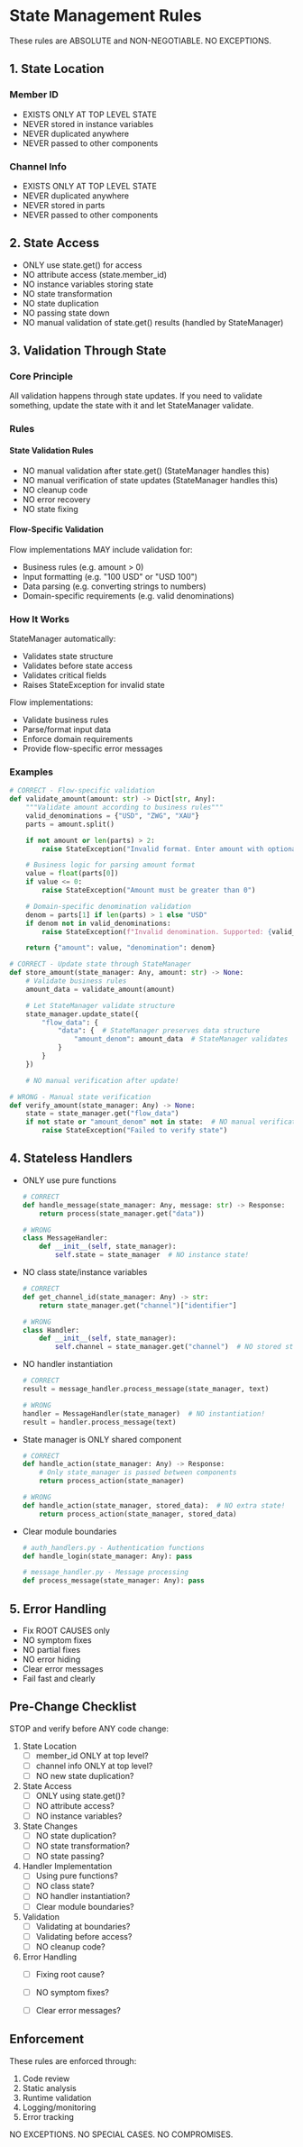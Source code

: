 # State Management Rules

These rules are ABSOLUTE and NON-NEGOTIABLE. NO EXCEPTIONS.

## 1. State Location

### Member ID
- EXISTS ONLY AT TOP LEVEL STATE
- NEVER stored in instance variables
- NEVER duplicated anywhere
- NEVER passed to other components

### Channel Info
- EXISTS ONLY AT TOP LEVEL STATE
- NEVER duplicated anywhere
- NEVER stored in parts
- NEVER passed to other components

## 2. State Access

- ONLY use state.get() for access
- NO attribute access (state.member_id)
- NO instance variables storing state
- NO state transformation
- NO state duplication
- NO passing state down
- NO manual validation of state.get() results (handled by StateManager)

## 3. Validation Through State

### Core Principle
All validation happens through state updates. If you need to validate something, update the state with it and let StateManager validate.

### Rules

#### State Validation Rules
- NO manual validation after state.get() (StateManager handles this)
- NO manual verification of state updates (StateManager handles this)
- NO cleanup code
- NO error recovery
- NO state fixing

#### Flow-Specific Validation
Flow implementations MAY include validation for:
- Business rules (e.g. amount > 0)
- Input formatting (e.g. "100 USD" or "USD 100")
- Data parsing (e.g. converting strings to numbers)
- Domain-specific requirements (e.g. valid denominations)

### How It Works

StateManager automatically:
- Validates state structure
- Validates before state access
- Validates critical fields
- Raises StateException for invalid state

Flow implementations:
- Validate business rules
- Parse/format input data
- Enforce domain requirements
- Provide flow-specific error messages

### Examples
```python
# CORRECT - Flow-specific validation
def validate_amount(amount: str) -> Dict[str, Any]:
    """Validate amount according to business rules"""
    valid_denominations = {"USD", "ZWG", "XAU"}
    parts = amount.split()

    if not amount or len(parts) > 2:
        raise StateException("Invalid format. Enter amount with optional denomination")

    # Business logic for parsing amount format
    value = float(parts[0])
    if value <= 0:
        raise StateException("Amount must be greater than 0")

    # Domain-specific denomination validation
    denom = parts[1] if len(parts) > 1 else "USD"
    if denom not in valid_denominations:
        raise StateException(f"Invalid denomination. Supported: {valid_denominations}")

    return {"amount": value, "denomination": denom}

# CORRECT - Update state through StateManager
def store_amount(state_manager: Any, amount: str) -> None:
    # Validate business rules
    amount_data = validate_amount(amount)

    # Let StateManager validate structure
    state_manager.update_state({
        "flow_data": {
            "data": {  # StateManager preserves data structure
                "amount_denom": amount_data  # StateManager validates
            }
        }
    })

    # NO manual verification after update!

# WRONG - Manual state verification
def verify_amount(state_manager: Any) -> None:
    state = state_manager.get("flow_data")
    if not state or "amount_denom" not in state:  # NO manual verification!
        raise StateException("Failed to verify state")
```

## 4. Stateless Handlers

- ONLY use pure functions
  ```python
  # CORRECT
  def handle_message(state_manager: Any, message: str) -> Response:
      return process(state_manager.get("data"))

  # WRONG
  class MessageHandler:
      def __init__(self, state_manager):
          self.state = state_manager  # NO instance state!
  ```

- NO class state/instance variables
  ```python
  # CORRECT
  def get_channel_id(state_manager: Any) -> str:
      return state_manager.get("channel")["identifier"]

  # WRONG
  class Handler:
      def __init__(self, state_manager):
          self.channel = state_manager.get("channel")  # NO stored state!
  ```

- NO handler instantiation
  ```python
  # CORRECT
  result = message_handler.process_message(state_manager, text)

  # WRONG
  handler = MessageHandler(state_manager)  # NO instantiation!
  result = handler.process_message(text)
  ```

- State manager is ONLY shared component
  ```python
  # CORRECT
  def handle_action(state_manager: Any) -> Response:
      # Only state_manager is passed between components
      return process_action(state_manager)

  # WRONG
  def handle_action(state_manager, stored_data):  # NO extra state!
      return process_action(state_manager, stored_data)
  ```

- Clear module boundaries
  ```python
  # auth_handlers.py - Authentication functions
  def handle_login(state_manager: Any): pass

  # message_handler.py - Message processing
  def process_message(state_manager: Any): pass
  ```

## 5. Error Handling

- Fix ROOT CAUSES only
- NO symptom fixes
- NO partial fixes
- NO error hiding
- Clear error messages
- Fail fast and clearly

## Pre-Change Checklist

STOP and verify before ANY code change:

1. State Location
   - [ ] member_id ONLY at top level?
   - [ ] channel info ONLY at top level?
   - [ ] NO new state duplication?

2. State Access
   - [ ] ONLY using state.get()?
   - [ ] NO attribute access?
   - [ ] NO instance variables?

3. State Changes
   - [ ] NO state duplication?
   - [ ] NO state transformation?
   - [ ] NO state passing?

4. Handler Implementation
   - [ ] Using pure functions?
   - [ ] NO class state?
   - [ ] NO handler instantiation?
   - [ ] Clear module boundaries?

5. Validation
   - [ ] Validating at boundaries?
   - [ ] Validating before access?
   - [ ] NO cleanup code?

6. Error Handling
   - [ ] Fixing root cause?
   - [ ] NO symptom fixes?
   - [ ] Clear error messages?


## Enforcement

These rules are enforced through:
1. Code review
2. Static analysis
3. Runtime validation
4. Logging/monitoring
5. Error tracking

NO EXCEPTIONS. NO SPECIAL CASES. NO COMPROMISES.
